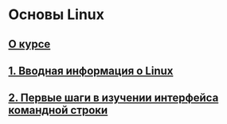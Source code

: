 # Основы Linux

## [О курсе](./00.md)

## [1. Вводная информация о Linux](./01.md)

## [2. Первые шаги в изучении интерфейса командной строки](./02.md)
